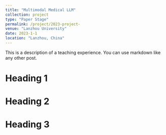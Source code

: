 ```yaml
---
title: "Multimodal Medical LLM"
collection: project
type: "Paper Stage"
permalink: /project/2023-project-
venue: "Lanzhou University"
date: 2023-1-1
location: "Lanzhou, China"
---
```


This is a description of a teaching experience. You can use markdown like any other post.

Heading 1
======

Heading 2
======

Heading 3
======
